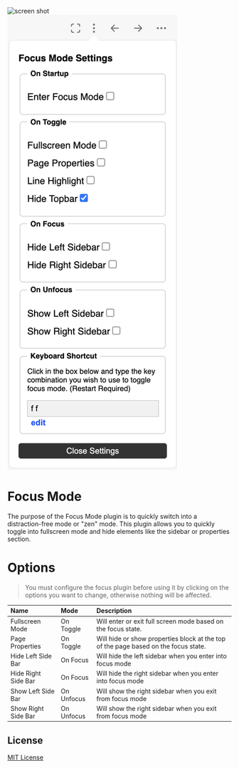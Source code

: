 <img alt="screen shot" src="https://raw.githubusercontent.com/sethfair/logseq-focus-mode/main/screen1.png"/><br/>
<img alt="screen shot" src="https://raw.githubusercontent.com/sethfair/logseq-focus-mode/main/screen2.png"/>

# Focus Mode
The purpose of the Focus Mode plugin is to quickly switch into a distraction-free mode or "zen" mode.  This plugin allows you to quickly toggle into fullscreen mode and hide elements like the sidebar or properties section.

# Options
> You must configure the focus plugin before using it by clicking on the options you want to change, otherwise nothing will be affected.

|Name | Mode | Description |
| :---        |    :----  |          :--- |
|Fullscreen Mode | On Toggle | Will enter or exit full screen mode based on the focus state.|
|Page Properties | On Toggle | Will hide or show properties block at the top of the page based on the focus state.
| Hide Left Side Bar | On Focus | Will hide the left sidebar when you enter into focus mode|
| Hide Right Side Bar | On Focus | Will hide the right sidebar when you enter into focus mode|
| Show Left Side Bar | On Unfocus | Will show the right sidebar when you exit from focus mode|
| Show Right Side Bar | On Unfocus | Will show the right sidebar when you exit from focus mode|

## License

[MIT License](./LICENSE)
